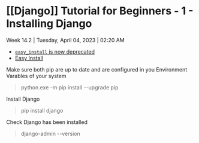 # [[Django]] Tutorial for Beginners - 1 - Installing Django

Week 14.2 | Tuesday, April 04, 2023 | 02:20 AM

- [`easy_install` is now deprecated](https://packaging.python.org/en/latest/discussions/pip-vs-easy-install/)
- [Easy Install](https://setuptools.pypa.io/en/latest/deprecated/easy_install.html)

Make sure both pip are up to date and are configured in you Environment Varables of your system

> python.exe -m pip install --upgrade pip

Install Django

> pip install django

Check Django has been installed

> django-admin --version
